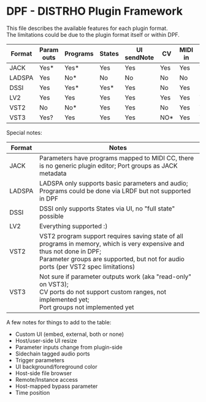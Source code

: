 # DPF - DISTRHO Plugin Framework

This file describes the available features for each plugin format.  
The limitations could be due to the plugin format itself or within DPF.

| Format | Param outs | Programs | States | UI sendNote | CV | MIDI in | MIDI out | Port groups |
|--------|------------|----------|--------|-------------|----|---------|----------|-------------|
| JACK   | Yes* | Yes* | Yes | Yes | Yes | Yes | Yes | Yes* |
| LADSPA | Yes | No* | No | No | No | No | No | No |
| DSSI   | Yes | Yes* | Yes* | Yes | No | Yes | No | No |
| LV2    | Yes | Yes | Yes | Yes | Yes | Yes | Yes | Yes |
| VST2   | No   | No* | Yes | Yes | No | Yes | Yes | Yes* |
| VST3   | Yes? | Yes | Yes | Yes | NO* | Yes | Yes | No* |

Special notes:

| Format | Notes |
|--------|-------|
| JACK   | Parameters have programs mapped to MIDI CC, there is no generic plugin editor; Port groups as JACK metadata |
| LADSPA | LADSPA only supports basic parameters and audio;<br/> Programs could be done via LRDF but not supported in DPF |
| DSSI   | DSSI only supports States via UI, no "full state" possible |
| LV2    | Everything supported :) |
| VST2   | VST2 program support requires saving state of all programs in memory, which is very expensive and thus not done in DPF;<br/> Parameter groups are supported, but not for audio ports (per VST2 spec limitations) |
| VST3   | Not sure if parameter outputs work (aka "read-only" on VST3);<br/> CV ports do not support custom ranges, not implemented yet;<br/> Port groups not implemented yet |

A few notes for things to add to the table:

 - Custom UI (embed, external, both or none)
 - Host/user-side UI resize
 - Parameter inputs change from plugin-side
 - Sidechain tagged audio ports
 - Trigger parameters
 - UI background/foreground color
 - Host-side file browser
 - Remote/Instance access
 - Host-mapped bypass parameter
 - Time position
